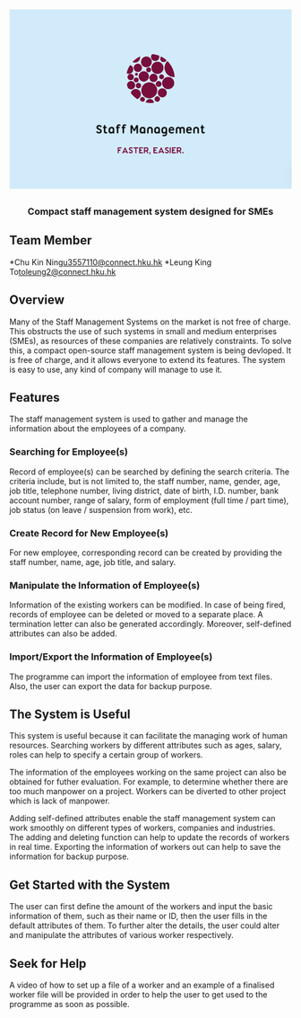 <h1 align="center">
	<img
		width="650"
		alt="Staff Management System"
		src="https://github.com/u3557110/HR-system/blob/master/LOGO.PNG">
</h1>

<h3 align="center">
	 Compact staff management system designed for SMEs
</h3>

## Team Member
*Chu Kin Ning<u3557110@connect.hku.hk>
*Leung King To<toleung2@connect.hku.hk>

## Overview
Many of the Staff Management Systems on the market is not free of charge. This obstructs the use of such systems in small and medium enterprises (SMEs), as resources of these companies are relatively constraints. To solve this, a compact open-source staff management system is being devloped. It is free of charge, and it allows everyone to extend its features. The system is easy to use, any kind of company will manage to use it. 

## Features
The staff management system is used to gather and manage the information about the employees of a company. 

### Searching for Employee(s)
Record of employee(s) can be searched by defining the search criteria. The criteria include, but is not limited to, the staff number, name, gender, age, job title, telephone number, living district, date of birth, I.D. number, bank account number, range of salary, form of employment (full time / part time), job status (on leave / suspension from work), etc.

### Create Record for New Employee(s)
For new employee, corresponding record can be created by providing the staff number, name, age, job title, and salary.

### Manipulate the Information of Employee(s)
Information of the existing workers can be modified. In case of being fired, records of employee can be deleted or moved to a separate place. A termination letter can also be generated accordingly. Moreover, self-defined attributes can also be added. 

### Import/Export the Information of Employee(s)
The programme can import the information of employee from text files. Also, the user can export the data for backup purpose.

## The System is Useful
This system is useful because it can facilitate the managing work of human resources. Searching workers by different attributes such as ages, salary, roles can help to specify a certain group of workers. 

The information of the employees working on the same project can also be obtained for futher evaluation. For example, to determine whether there are too much manpower on a project. Workers can be diverted to other project which is lack of manpower.

Adding self-defined attributes enable the staff management system can work smoothly on different types of workers, companies and industries. The adding and deleting function can help to update the records of workers in real time. Exporting the information of workers out can help to save the information for backup purpose.

## Get Started with the System
The user can first define the amount of the workers and input the basic information of them, such as their name or ID, then the user fills in the default attributes of them. To further alter the details, the user could alter and manipulate the attributes of various worker respectively.

## Seek for Help
A video of how to set up a file of a worker and an example of a finalised worker file will be provided in order to help the user to get used to the programme as soon as possible.
